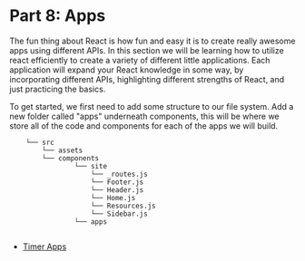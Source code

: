 # Part 8: Apps

The fun thing about React is how fun and easy it is to create really awesome apps using different APIs. In this section we will be learning how to utilize react efficiently to create a variety of different little applications. Each application will expand your React knowledge in some way, by incorporating different APIs, highlighting different strengths of React, and just practicing the basics. 

To get started, we first need to add some structure to our file system. Add a new folder called "apps" underneath components, this will be where we store all of the code and components for each of the apps we will build.

```
    └── src
        └── assets
        └── components
                └── site
                    └── _routes.js
                    └── Footer.js
                    └── Header.js
                    └── Home.js
                    └── Resources.js
                    └── Sidebar.js
                └── apps
       
```

* [Timer Apps](../1.0-timer-apps.md)